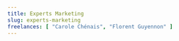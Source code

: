 ```yaml
---
title: Experts Marketing
slug: experts-marketing
freelances: [ "Carole Chénais", "Florent Guyennon" ]
---
```


<!-- Les experts marketing font des trucs super cools ! -->
